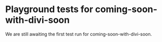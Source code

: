 # Playground tests for coming-soon-with-divi-soon
We are still awaiting the first test run for coming-soon-with-divi-soon.
